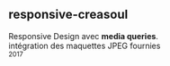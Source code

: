 ## responsive-creasoul
Responsive Design avec **media queries**.
<br>
intégration des maquettes JPEG fournies
<br>
<sub>2017</sub>
